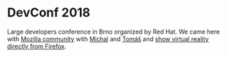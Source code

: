 # DevConf 2018

<!--date:2018-01-25--2018-01-27-->
<!--update:2018-06-29-->

Large developers conference in Brno organized by Red Hat. We came here with [Mozilla community](https://www.mozilla.cz/) with [Michal](https://www.linkedin.com/in/vasicekmichal/) and [Tomáš](https://twitter.com/zelitomas) and [show virtual reality directly from Firefox](https://www.mozilla.cz/zpravicky/jak-jsme-se-meli-na-devconfu-2018/).
